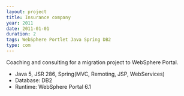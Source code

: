 ```yaml
---
layout: project
title: Insurance company
year: 2011
date: 2011-01-01
duration: 2
tags: WebSphere Portlet Java Spring DB2
type: com
---
```


Coaching and consulting for a migration project to WebSphere Portal.

- Java 5, JSR 286, Spring(MVC, Remoting, JSP, WebServices)
- Database: DB2
- Runtime: WebSphere Portal 6.1